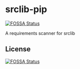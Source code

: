 # srclib-pip
[![FOSSA Status](https://app.fossa.io/api/projects/git%2Bgithub.com%2Ffossas%2Fsrclib-pip.svg?type=shield)](https://app.fossa.io/projects/git%2Bgithub.com%2Ffossas%2Fsrclib-pip?ref=badge_shield)

A requirements scanner for srclib


## License
[![FOSSA Status](https://app.fossa.io/api/projects/git%2Bgithub.com%2Ffossas%2Fsrclib-pip.svg?type=large)](https://app.fossa.io/projects/git%2Bgithub.com%2Ffossas%2Fsrclib-pip?ref=badge_large)